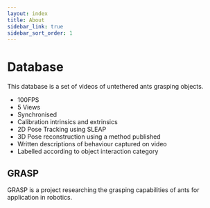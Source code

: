 ```yaml
---
layout: index
title: About
sidebar_link: true
sidebar_sort_order: 1
---
```



# Database
This database is a set of videos of untethered ants grasping objects.
- 100FPS
- 5 Views
- Synchronised
- Calibration intrinsics and extrinsics
- 2D Pose Tracking using SLEAP
- 3D Pose reconstruction using a method published
- Written descriptions of behaviour captured on video
- Labelled according to object interaction category





## GRASP
GRASP is a project researching the grasping capabilities of ants for application in robotics.